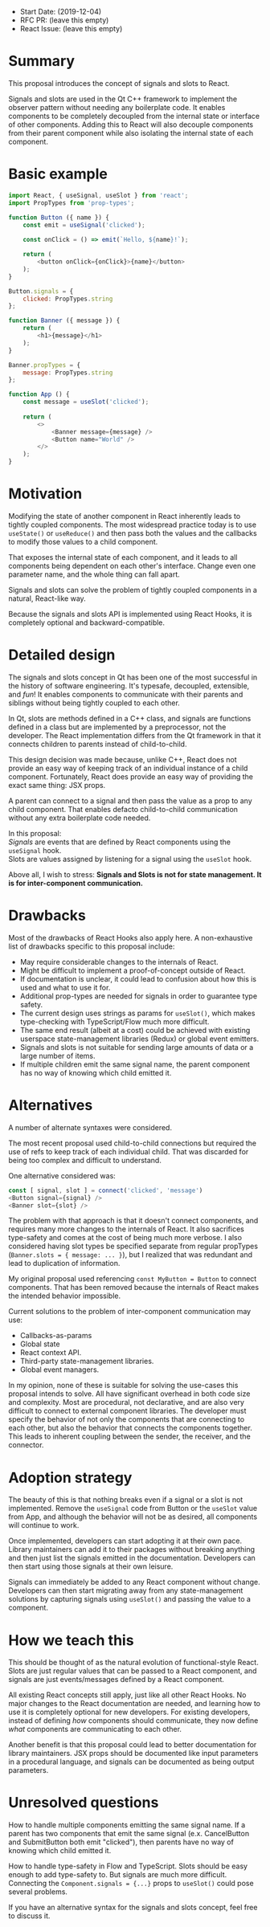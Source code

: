 - Start Date: (2019-12-04)
- RFC PR: (leave this empty)
- React Issue: (leave this empty)

# Summary

This proposal introduces the concept of signals and slots to React.

Signals and slots are used in the Qt C++ framework to implement the observer
pattern without needing any boilerplate code. It enables components to be
completely decoupled from the internal state or interface of other components.
Adding this to React will also decouple components from their parent component
while also isolating the internal state of each component.

# Basic example

```js
import React, { useSignal, useSlot } from 'react';
import PropTypes from 'prop-types';

function Button ({ name }) {
    const emit = useSignal('clicked');
    
    const onClick = () => emit(`Hello, ${name}!`);

    return (
        <button onClick={onClick}>{name}</button>
    );
}

Button.signals = {
    clicked: PropTypes.string
};

function Banner ({ message }) {
    return (
        <h1>{message}</h1>
    );
}

Banner.propTypes = {
    message: PropTypes.string
};

function App () {
    const message = useSlot('clicked');
    
    return (
        <>
            <Banner message={message} />
            <Button name="World" />
        </>
    );
}
```

# Motivation

Modifying the state of another component in React inherently leads to tightly
coupled components. The most widespread practice today is to use `useState()` or
`useReduce()` and then pass both the values and the callbacks to modify those
values to a child component.

That exposes the internal state of each component, and it leads to all
components being dependent on each other's interface. Change even one parameter
name, and the whole thing can fall apart.

Signals and slots can solve the problem of tightly coupled components in a
natural, React-like way.

Because the signals and slots API is implemented using React Hooks, it is
completely optional and backward-compatible.

# Detailed design

The signals and slots concept in Qt has been one of the most successful in the
history of software engineering. It's typesafe, decoupled, extensible, and
*fun*! It enables components to communicate with their parents and siblings
without being tightly coupled to each other.

In Qt, slots are methods defined in a C++ class, and signals are functions
defined in a class but are implemented by a preprocessor, not the developer.
The React implementation differs from the Qt framework in that it connects
children to parents instead of child-to-child.

This design decision was made because, unlike C++, React does not provide
an easy way of keeping track of an individual instance of a child component.
Fortunately, React does provide an easy way of providing the exact same thing:
JSX props.

A parent can connect to a signal and then pass the value as a prop to any
child component. That enables defacto child-to-child communication without
any extra boilerplate code needed.

In this proposal:  
*Signals* are events that are defined by React components using the `useSignal`
hook.  
Slots are values assigned by listening for a signal using the `useSlot` hook.

Above all, I wish to stress: **Signals and Slots is not for state management.
It is for inter-component communication.**

# Drawbacks

Most of the drawbacks of React Hooks also apply here.
A non-exhaustive list of drawbacks specific to this proposal include:

- May require considerable changes to the internals of React.
- Might be difficult to implement a proof-of-concept outside of React.
- If documentation is unclear, it could lead to confusion about how this
  is used and what to use it for.
- Additional prop-types are needed for signals in order to guarantee type safety.
- The current design uses strings as params for `useSlot()`, which makes
  type-checking with TypeScript/Flow much more difficult.
- The same end result (albeit at a cost) could be achieved with existing
  userspace state-management libraries (Redux) or global event emitters.
- Signals and slots is not suitable for sending large amounts of data or a
  large number of items.
- If multiple children emit the same signal name, the parent component has no
  way of knowing which child emitted it.

# Alternatives

A number of alternate syntaxes were considered.

The most recent proposal used child-to-child connections but required the use
of refs to keep track of each individual child. That was discarded for being
too complex and difficult to understand.

One alternative considered was:
```js
const [ signal, slot ] = connect('clicked', 'message')
<Button signal={signal} />
<Banner slot={slot} />
```
The problem with that approach is that it doesn't connect components, and
requires many more changes to the internals of React.
It also sacrifices type-safety and comes at the cost of being much more verbose.
I also considered having slot types be specified separate from regular
propTypes (`Banner.slots = { message: ... }`), but I realized that was
redundant and lead to duplication of information.

My original proposal used referencing `const MyButton = Button` to connect
components. That has been removed because the internals of React makes the
intended behavior impossible.

Current solutions to the problem of inter-component communication may use:
* Callbacks-as-params
* Global state
* React context API.
* Third-party state-management libraries.
* Global event managers.

In my opinion, none of these is suitable for solving the use-cases this
proposal intends to solve.
All have significant overhead in both code size and complexity.
Most are procedural, not declarative, and are also very difficult
to connect to external component libraries.
The developer must specify the behavior of not only the components
that are connecting to each other, but also the behavior that connects
the components together.
This leads to inherent coupling between the sender, the receiver, and the
connector.

# Adoption strategy

The beauty of this is that nothing breaks even if a signal or a slot is not
implemented.
Remove the `useSignal` code from Button or the `useSlot` value from App, and
although the behavior will not be as desired, all components will continue
to work.

Once implemented, developers can start adopting it at their own pace.
Library maintainers can add it to their packages without breaking anything and
then just list the signals emitted in the documentation.
Developers can then start using those signals at their own leisure.

Signals can immediately be added to any React component without change.
Developers can then start migrating away from any state-management solutions
by capturing signals using `useSlot()` and passing the value to a component.

# How we teach this

This should be thought of as the natural evolution of functional-style React.
Slots are just regular values that can be passed to a React component, and
signals are just events/messages defined by a React component.

All existing React concepts still apply, just like all other React Hooks.
No major changes to the React documentation are needed, and learning how to
use it is completely optional for new developers.
For existing developers, instead of defining *how* components should
communicate, they now define *what* components are communicating to each other.

Another benefit is that this proposal could lead to better documentation for
library maintainers. JSX props should be documented like input parameters
in a procedural language, and signals can be documented as being output
parameters.

# Unresolved questions

How to handle multiple components emitting the same signal name.
If a parent has two components that emit the same signal (e.x. CancelButton
and SubmitButton both emit "clicked"), then parents have no way of knowing
which child emitted it.

How to handle type-safety in Flow and TypeScript.
Slots should be easy enough to add type-safety to. But signals are much more
difficult. Connecting the `Component.signals = {...}` props to `useSlot()`
could pose several problems.

If you have an alternative syntax for the signals and slots concept, feel free
to discuss it.
